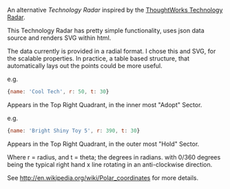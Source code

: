 An alternative _Technology Radar_ inspired by the [ThoughtWorks Technology Radar](http://www.thoughtworks.com/radar/).

This Technology Radar has pretty simple functionality, uses json data source and renders SVG within html.

The data currently is provided in a radial format. I chose this and SVG, for the scalable properties. In practice, a table based structure, that automatically lays out the points could be more useful.

e.g. 

```js
{name: 'Cool Tech', r: 50, t: 30}
```

Appears in the Top Right Quadrant, in the inner most "Adopt" Sector.

e.g. 

```js
{name: 'Bright Shiny Toy 5', r: 390, t: 30}
```

Appears in the Top Right Quadrant, in the outer most "Hold" Sector.

Where r = radius, and t = theta; the degrees in radians. with 0/360 degrees being the typical right hand x line rotating in an anti-clockwise direction.

See http://en.wikipedia.org/wiki/Polar_coordinates for more details.
